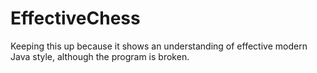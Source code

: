 # EffectiveChess
Keeping this up because it shows an understanding of effective modern Java style, although the program is broken.
